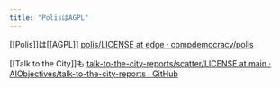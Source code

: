 ```yaml
---
title: "PolisはAGPL"
---
```


[[Polis]]は[[AGPL]]
[polis/LICENSE at edge · compdemocracy/polis](https://github.com/compdemocracy/polis/blob/edge/LICENSE)

[[Talk to the City]]も
[talk-to-the-city-reports/scatter/LICENSE at main · AIObjectives/talk-to-the-city-reports · GitHub](https://github.com/AIObjectives/talk-to-the-city-reports/blob/main/scatter/LICENSE)

